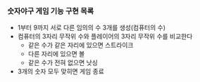 
### 숫자야구 게임 기능 구현 목록


- 1부터 9까지 서로 다른 임의의 수 3개를 생성(컴퓨터의 수)
- 컴퓨터의 3자리 무작위 수와 플레이어의 3자리 무작위 수를 비교한다
    - 같은 수가 같은 자리에 있으면 스트라이크
    - 다른 자리에 있으면 볼
    - 같은 수가 전혀 없으면 낫싱
- 3개의 숫자 모두 맞히면 게임 종료